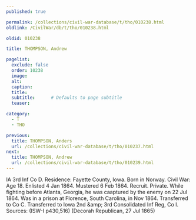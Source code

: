 ```yaml
---
published: true

permalink: /collections/civil-war-database/t/tho/010238.html
oldlink: /CivilWar/db/t/tho/010238.html

oldid: 010238

title: THOMPSON, Andrew

pagelist:
  exclude: false
  order: 10238
  image: 
  alt:
  caption:
  title:
  subtitle:      # Defaults to page subtitle
  teaser:

category: 
  - T 
  - THO

previous:
  title: THOMPSON, Anders
  url: /collections/civil-war-database/t/tho/010237.html  
next:
  title: THOMPSON, Andrew
  url: /collections/civil-war-database/t/tho/010239.html   
---
```

IA 3rd Inf Co D. Residence: Fayette County, Iowa. Born in Norway. Civil War: Age 18. Enlisted 4 Jan 1864. Mustered 6 Feb 1864. Recruit. Private. While fighting before Atlanta, Georgia, he was caaptured by the enemy on 22 Jul 1864. Was in a prison at Florence, South Carolina, in Nov 1864. Transferred to Co C. Transferred to Iowa 2nd &amp;amp; 3rd Consolidated Inf Reg, Co I. Sources: (ISW-I p430,516) (Decorah Republican, 27 Jul 1865)
